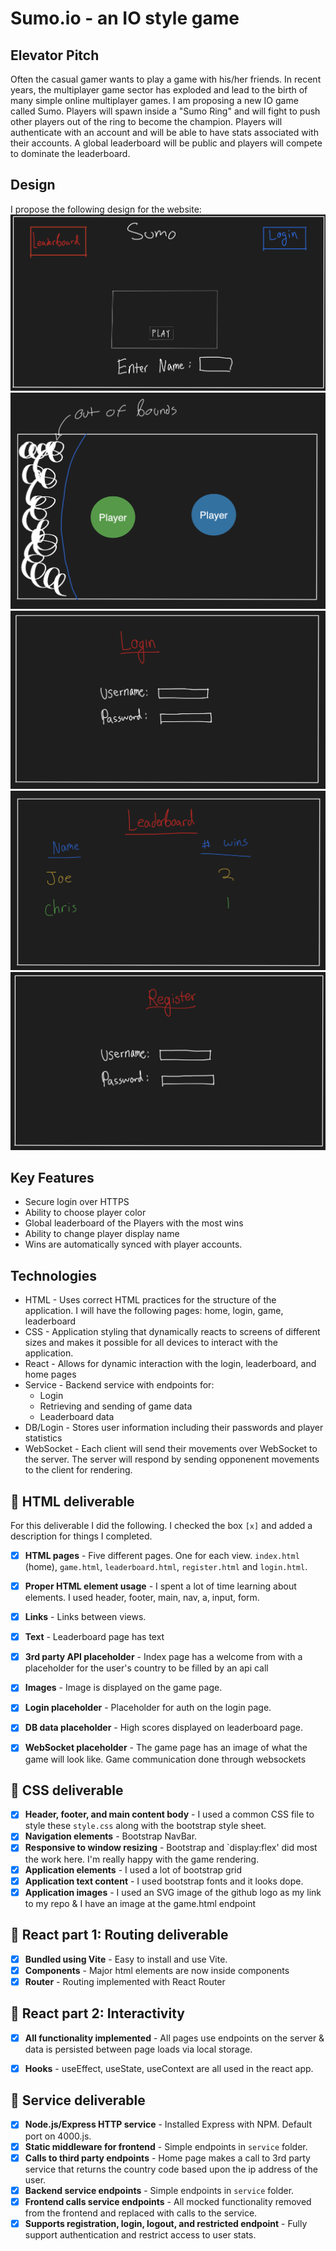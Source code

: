 # Sumo.io - an IO style game

## Elevator Pitch
Often the casual gamer wants to play a game with his/her friends. In recent
years, the multiplayer game sector has exploded and lead to the birth of many
simple online multiplayer games. I am proposing a new IO game called Sumo.
Players will spawn inside a "Sumo Ring" and will fight to push other players out
of the ring to become the champion. Players will authenticate with an account
and will be able to have stats associated with their accounts. A global
leaderboard will be public and players will compete to dominate the leaderboard.

## Design
I propose the following design for the website:
![alt text](./images/home.png)
![alt text](./images/game.png)
![alt text](./images/login.png)
![alt text](./images/leaderboard.png)
![alt text](./images/register.png)



## Key Features
- Secure login over HTTPS
- Ability to choose player color
- Global leaderboard of the Players with the most wins
- Ability to change player display name
- Wins are automatically synced with player accounts.


## Technologies
- HTML - Uses correct HTML practices for the structure of the application. I will have the following pages: home, login, game, leaderboard
- CSS - Application styling that dynamically reacts to screens of different sizes and makes it possible for all devices to interact with the application.
- React - Allows for dynamic interaction with the login, leaderboard, and home pages
- Service - Backend service with endpoints for:
    - Login
    - Retrieving and sending of game data
    - Leaderboard data
- DB/Login - Stores user information including their passwords and player statistics
- WebSocket - Each client will send their movements over WebSocket to the server. The server will respond by sending opponenent movements to the client for rendering.


## 🚀 HTML deliverable

For this deliverable I did the following. I checked the box `[x]` and added a description for things I completed.

- [x] **HTML pages** - Five different pages. One for each view. `index.html` (home), `game.html`, `leaderboard.html`, `register.html` and `login.html`.
- [x] **Proper HTML element usage** - I spent a lot of time learning about elements. I used header, footer, main, nav, a, input, form.
- [x] **Links** - Links between views.
- [x] **Text** - Leaderboard page has text
- [x] **3rd party API placeholder** - Index page has a welcome from with a placeholder for the user's country to be filled by an api call 
- [x] **Images** - Image is displayed on the game page.
- [x] **Login placeholder** - Placeholder for auth on the login page.
- [x] **DB data placeholder** - High scores displayed on leaderboard page.
- [x] **WebSocket placeholder** - The game page has an image of what the game will look like. Game communication done through websockets


## 🚀 CSS deliverable

- [x] **Header, footer, and main content body** - I used a common CSS file to style these `style.css` along with the bootstrap style sheet. 
- [x] **Navigation elements** - Bootstrap NavBar.
- [x] **Responsive to window resizing** - Bootstrap and `display:flex' did most the work here. I'm really happy with the game rendering.
- [x] **Application elements** - I used a lot of bootstrap grid
- [x] **Application text content** - I used bootstrap fonts and it looks dope.
- [x] **Application images** - I used an SVG image of the github logo as my link to my repo & I have an image at the game.html endpoint

## 🚀 React part 1: Routing deliverable

- [x] **Bundled using Vite** - Easy to install and use Vite.
- [x] **Components** - Major html elements are now inside components
- [x] **Router** - Routing implemented with React Router

## 🚀 React part 2: Interactivity

- [x] **All functionality implemented** - All pages use endpoints on the server & data is persisted between page loads via local storage.
- [x] **Hooks** - useEffect, useState, useContext are all used in the react app.


## 🚀 Service deliverable

- [x] **Node.js/Express HTTP service** - Installed Express with NPM. Default port on 4000.js.
- [x] **Static middleware for frontend** - Simple endpoints in `service` folder.
- [x] **Calls to third party endpoints** - Home page makes a call to 3rd party service that
returns the country code based upon the ip address of the user. 
- [x] **Backend service endpoints** - Simple endpoints in `service` folder. 
- [x] **Frontend calls service endpoints** - All mocked functionality removed from the frontend and replaced with calls to the service.
- [x] **Supports registration, login, logout, and restricted endpoint** - Fully support authentication and restrict access to user stats.